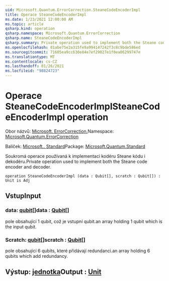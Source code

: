 ```yaml
---
uid: Microsoft.Quantum.ErrorCorrection.SteaneCodeEncoderImpl
title: Operace SteaneCodeEncoderImpl
ms.date: 1/23/2021 12:00:00 AM
ms.topic: article
qsharp.kind: operation
qsharp.namespace: Microsoft.Quantum.ErrorCorrection
qsharp.name: SteaneCodeEncoderImpl
qsharp.summary: Private operation used to implement both the Steane code encoder and decoder.
ms.openlocfilehash: 81abe75e2a315fe9a994147242f3c8c9bde586ed
ms.sourcegitcommit: 71605ea9cc630e84e7ef29027e1f0ea06299747e
ms.translationtype: MT
ms.contentlocale: cs-CZ
ms.lasthandoff: 01/26/2021
ms.locfileid: "98824723"
---
```

# <a name="steanecodeencoderimpl-operation"></a><span data-ttu-id="fe97c-102">Operace SteaneCodeEncoderImpl</span><span class="sxs-lookup"><span data-stu-id="fe97c-102">SteaneCodeEncoderImpl operation</span></span>

<span data-ttu-id="fe97c-103">Obor názvů: [Microsoft. ErrorCorrection.](xref:Microsoft.Quantum.ErrorCorrection)</span><span class="sxs-lookup"><span data-stu-id="fe97c-103">Namespace: [Microsoft.Quantum.ErrorCorrection](xref:Microsoft.Quantum.ErrorCorrection)</span></span>

<span data-ttu-id="fe97c-104">Balíček: [Microsoft.. Standard](https://nuget.org/packages/Microsoft.Quantum.Standard)</span><span class="sxs-lookup"><span data-stu-id="fe97c-104">Package: [Microsoft.Quantum.Standard](https://nuget.org/packages/Microsoft.Quantum.Standard)</span></span>


<span data-ttu-id="fe97c-105">Soukromá operace používaná k implementaci kodéru Steane kódu i dekodéru.</span><span class="sxs-lookup"><span data-stu-id="fe97c-105">Private operation used to implement both the Steane code encoder and decoder.</span></span>

```qsharp
operation SteaneCodeEncoderImpl (data : Qubit[], scratch : Qubit[]) : Unit is Adj
```


## <a name="input"></a><span data-ttu-id="fe97c-106">Vstup</span><span class="sxs-lookup"><span data-stu-id="fe97c-106">Input</span></span>

### <a name="data--qubit"></a><span data-ttu-id="fe97c-107">data: [qubit](xref:microsoft.quantum.lang-ref.qubit)[]</span><span class="sxs-lookup"><span data-stu-id="fe97c-107">data : [Qubit](xref:microsoft.quantum.lang-ref.qubit)[]</span></span>

<span data-ttu-id="fe97c-108">pole obsahující 1 qubit, což je vstupní qubit.</span><span class="sxs-lookup"><span data-stu-id="fe97c-108">an array holding 1 qubit which is the input qubit.</span></span>


### <a name="scratch--qubit"></a><span data-ttu-id="fe97c-109">Scratch: [qubit](xref:microsoft.quantum.lang-ref.qubit)[]</span><span class="sxs-lookup"><span data-stu-id="fe97c-109">scratch : [Qubit](xref:microsoft.quantum.lang-ref.qubit)[]</span></span>

<span data-ttu-id="fe97c-110">pole obsahující 6 qubits, které přidávají redundanci.</span><span class="sxs-lookup"><span data-stu-id="fe97c-110">an array holding 6 qubits which add redundancy.</span></span>



## <a name="output--unit"></a><span data-ttu-id="fe97c-111">Výstup: [jednotka](xref:microsoft.quantum.lang-ref.unit)</span><span class="sxs-lookup"><span data-stu-id="fe97c-111">Output : [Unit](xref:microsoft.quantum.lang-ref.unit)</span></span>

